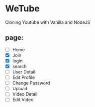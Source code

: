 # WeTube

Cloning Youtube with Vanilla and NodeJS

## page:

- [ ] Home
- [x] Join
- [x] login
- [x] search
- [ ] User Detail
- [ ] Edit Profile
- [ ] Change Password
- [ ] Upload
- [ ] Video Detail
- [ ] Edit Video
